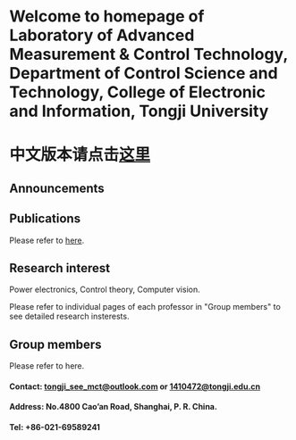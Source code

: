 # Welcome to homepage of Laboratory of Advanced Measurement & Control Technology, Department of Control Science and Technology, College of Electronic and Information, Tongji University

# 中文版本请点击[这里](https://tongjiseemct.github.io/CN)

## Announcements



## Publications

Please refer to [here](https://tongjiseemct.github.io/memeber).

## Research interest

Power electronics, Control theory, Computer vision.

Please refer to individual pages of each professor in "Group members" to see detailed research insterests. 

## Group members

Please refer to here.




#### Contact: tongji_see_mct@outlook.com or 1410472@tongji.edu.cn
#### Address: No.4800 Cao’an Road, Shanghai, P. R. China.
#### Tel: +86-021-69589241
